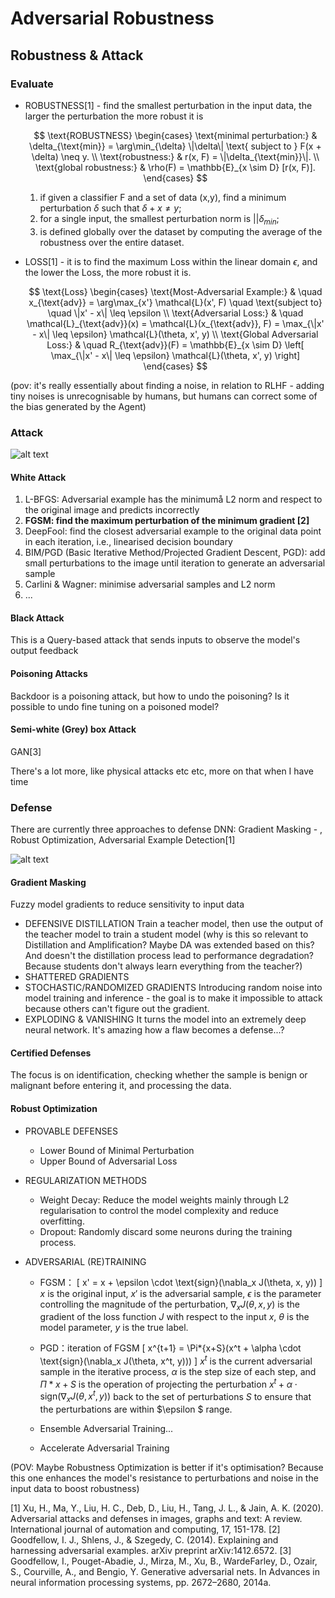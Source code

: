 # Adversarial Robustness

## Robustness & Attack

### Evaluate

- ROBUSTNESS[1] - find the smallest perturbation in the input data, the larger the perturbation the more robust it is

  $$
  \text{ROBUSTNESS} \begin{cases}
  \text{minimal perturbation:} & \delta_{\text{min}} = \arg\min_{\delta} \|\delta\| \text{ subject to } F(x + \delta) \neq y. \\
  \text{robustness:} & r(x, F) = \|\delta_{\text{min}}\|. \\
  \text{global robustness:} & \rho(F) = \mathbb{E}_{x \sim D} [r(x, F)].
  \end{cases}
  $$

  1. if given a classifier F and a set of data (x,y), find a minimum perturbation $\delta$ such that $\delta + x ≠ y$;
  2. for a single input, the smallest perturbation norm is $||\delta_{min}$;
  3. is defined globally over the dataset by computing the average of the robustness over the entire dataset.

- LOSS[1] - it is to find the maximum Loss within the linear domain $\epsilon$, and the lower the Loss, the more robust it is.

  $$
  \text{Loss} \begin{cases}
  \text{Most-Adversarial Example:} & \quad x_{\text{adv}} = \arg\max_{x'} \mathcal{L}(x', F) \quad \text{subject to} \quad \|x' - x\| \leq \epsilon \\
  \text{Adversarial Loss:} & \quad \mathcal{L}_{\text{adv}}(x) = \mathcal{L}(x_{\text{adv}}, F) = \max_{\|x' - x\| \leq \epsilon} \mathcal{L}(\theta, x', y) \\
  \text{Global Adversarial Loss:} & \quad R_{\text{adv}}(F) = \mathbb{E}_{x \sim D} \left[ \max_{\|x' - x\| \leq \epsilon} \mathcal{L}(\theta, x', y) \right]
  \end{cases}
  $$

(pov: it's really essentially about finding a noise, in relation to RLHF - adding tiny noises is unrecognisable by humans, but humans can correct some of the bias generated by the Agent)

### Attack

![alt text](image.png)

#### White Attack

1. L-BFGS: Adversarial example has the minimumå L2 norm and respect to the original image and predicts incorrectly
2. **FGSM: find the maximum perturbation of the minimum gradient [2]**
3. DeepFool: find the closest adversarial example to the original data point in each iteration, i.e., linearised decision boundary
4. BIM/PGD (Basic Iterative Method/Projected Gradient Descent, PGD): add small perturbations to the image until iteration to generate an adversarial sample
5. Carlini & Wagner: minimise adversarial samples and L2 norm
6. ...

#### Black Attack

This is a Query-based attack that sends inputs to observe the model's output feedback

#### Poisoning Attacks

Backdoor is a poisoning attack, but how to undo the poisoning?
Is it possible to undo fine tuning on a poisoned model?

#### Semi-white (Grey) box Attack

GAN[3]

There's a lot more, like physical attacks etc etc, more on that when I have time

### Defense

There are currently three approaches to defense DNN: Gradient Masking - , Robust Optimization, Adversarial Example Detection[1]

![alt text](image-1.png)

#### Gradient Masking

Fuzzy model gradients to reduce sensitivity to input data

- DEFENSIVE DISTILLATION
  Train a teacher model, then use the output of the teacher model to train a student model (why is this so relevant to Distillation and Amplification? Maybe DA was extended based on this? And doesn't the distillation process lead to performance degradation? Because students don't always learn everything from the teacher?)
- SHATTERED GRADIENTS
- STOCHASTIC/RANDOMIZED GRADIENTS
  Introducing random noise into model training and inference - the goal is to make it impossible to attack because others can't figure out the gradient.
- EXPLODING & VANISHING
  It turns the model into an extremely deep neural network.
  It's amazing how a flaw becomes a defense...?

#### Certified Defenses

The focus is on identification, checking whether the sample is benign or malignant before entering it, and processing the data.

#### Robust Optimization

- PROVABLE DEFENSES

  - Lower Bound of Minimal Perturbation
  - Upper Bound of Adversarial Loss

- REGULARIZATION METHODS

  - Weight Decay: Reduce the model weights mainly through L2 regularisation to control the model complexity and reduce overfitting.
  - Dropout: Randomly discard some neurons during the training process.

- ADVERSARIAL (RE)TRAINING

  - FGSM：
    \[ x' = x + \epsilon \cdot \text{sign}(\nabla_x J(\theta, x, y)) \]
    $x$ is the original input, $x'$ is the adversarial sample, $\epsilon$ is the parameter controlling the magnitude of the perturbation, $\nabla_x J(\theta, x, y)$ is the gradient of the loss function $J$ with respect to the input $x$, $\theta$ is the model parameter, $y$ is the true label.

  - PGD：iteration of FGSM
    \[ x^{t+1} = \Pi*{x+S}(x^t + \alpha \cdot \text{sign}(\nabla_x J(\theta, x^t, y))) \]
    $x^t$ is the current adversarial sample in the iterative process, $\alpha$ is the step size of each step, and $\Pi*{x+S}$ is the operation of projecting the perturbation $x^t + \alpha \cdot \text{sign}(\nabla_x J(\theta, x^t, y))$ back to the set of perturbations $S$ to ensure that the perturbations are within $\epsilon $ range.

  - Ensemble Adversarial Training...
  - Accelerate Adversarial Training

(POV: Maybe Robustness Optimization is better if it's optimisation? Because this one enhances the model's resistance to perturbations and noise in the input data to boost robustness)

[1] Xu, H., Ma, Y., Liu, H. C., Deb, D., Liu, H., Tang, J. L., & Jain, A. K. (2020). Adversarial attacks and defenses in images, graphs and text: A review. International journal of automation and computing, 17, 151-178.
[2] Goodfellow, I. J., Shlens, J., & Szegedy, C. (2014). Explaining and harnessing adversarial examples. arXiv preprint arXiv:1412.6572.
[3] Goodfellow, I., Pouget-Abadie, J., Mirza, M., Xu, B., WardeFarley, D., Ozair, S., Courville, A., and Bengio, Y. Generative
adversarial nets. In Advances in neural information processing
systems, pp. 2672–2680, 2014a.
